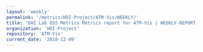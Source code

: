 ```yaml
---
layout: 'weekly'
permalink: '/metrics/HDI-Project/ATM-Vis/WEEKLY/'
title: 'DAI Lab OSS Metrics Metrics report for ATM-Vis | WEEKLY-REPORT-2018-12-09'
organization: 'HDI-Project'
repository: 'ATM-Vis'
current_date: '2018-12-09'
---
```

